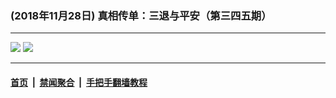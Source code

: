 ### (2018年11月28日) 真相传单：三退与平安（第三四五期） 

---

<img src="http://qikan.minghui.org/mhqkpage/qikanimage/2018/11/27/santui-345-pdf-online1.png"/> 

<img src="http://qikan.minghui.org/mhqkpage/qikanimage/2018/11/27/santui-345-pdf-online2.png"/> 



---

#### [首页](../../../..) &nbsp;|&nbsp; [禁闻聚合](https://github.com/gfw-breaker/banned-news) &nbsp;|&nbsp; [手把手翻墙教程](https://github.com/gfw-breaker/guides) 